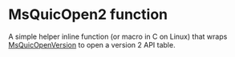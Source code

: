 MsQuicOpen2 function
======

A simple helper inline function (or macro in C on Linux) that wraps [MsQuicOpenVersion](MsQuicOpenVersion.md) to open a version 2 API table.
